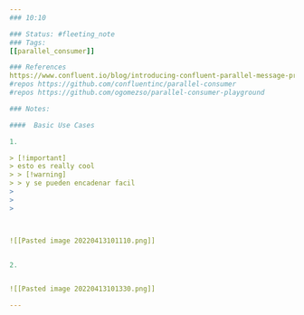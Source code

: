 ```yaml
--- 
### 10:10

### Status: #fleeting_note
### Tags:
[[parallel_consumer]]

### References
https://www.confluent.io/blog/introducing-confluent-parallel-message-processing-client/
#repos https://github.com/confluentinc/parallel-consumer
#repos https://github.com/ogomezso/parallel-consumer-playground

### Notes:

####  Basic Use Cases

1.

> [!important] 
> esto es really cool
> > [!warning] 
> > y se pueden encadenar facil
> 
> 
> 



![[Pasted image 20220413101110.png]]


2.


![[Pasted image 20220413101330.png]]

---
```

